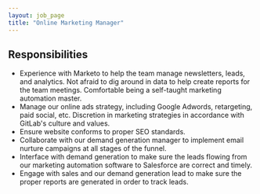 ```yaml
---
layout: job_page
title: "Online Marketing Manager"
---
```


## Responsibilities

* Experience with Marketo to help the team manage newsletters, leads, and analytics. Not afraid to dig around in data to help create reports for the team meetings. Comfortable being a self-taught marketing automation master.
* Manage our online ads strategy, including Google Adwords, retargeting, paid social, etc. Discretion in marketing strategies in accordance with GitLab's culture and values. 
* Ensure website conforms to proper SEO standards.
* Collaborate with our demand generation manager to implement email nurture campaigns at all stages of the funnel.
* Interface with demand generation to make sure the leads flowing from our marketing automation software to Salesforce are correct and timely.
* Engage with sales and our demand generation lead to make sure the proper reports are generated in order to track leads.
